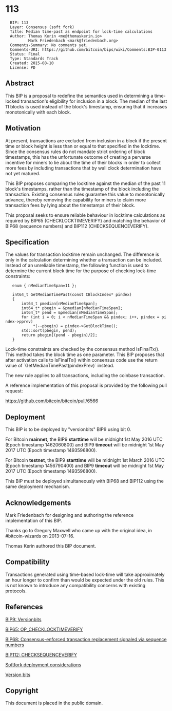 # 113

      BIP: 113
      Layer: Consensus (soft fork)
      Title: Median time-past as endpoint for lock-time calculations
      Author: Thomas Kerin <me@thomaskerin.io>
              Mark Friedenbach <mark@friedenbach.org>
      Comments-Summary: No comments yet.
      Comments-URI: https://github.com/bitcoin/bips/wiki/Comments:BIP-0113
      Status: Final
      Type: Standards Track
      Created: 2015-08-10
      License: PD

## Abstract

This BIP is a proposal to redefine the semantics used in determining a
time-locked transaction\'s eligibility for inclusion in a block. The
median of the last 11 blocks is used instead of the block\'s timestamp,
ensuring that it increases monotonically with each block.

## Motivation

At present, transactions are excluded from inclusion in a block if the
present time or block height is less than or equal to that specified in
the locktime. Since the consensus rules do not mandate strict ordering
of block timestamps, this has the unfortunate outcome of creating a
perverse incentive for miners to lie about the time of their blocks in
order to collect more fees by including transactions that by wall clock
determination have not yet matured.

This BIP proposes comparing the locktime against the median of the past
11 block\'s timestamps, rather than the timestamp of the block including
the transaction. Existing consensus rules guarantee this value to
monotonically advance, thereby removing the capability for miners to
claim more transaction fees by lying about the timestamps of their
block.

This proposal seeks to ensure reliable behaviour in locktime
calculations as required by BIP65 (CHECKLOCKTIMEVERIFY) and matching the
behavior of BIP68 (sequence numbers) and BIP112 (CHECKSEQUENCEVERIFY).

## Specification

The values for transaction locktime remain unchanged. The difference is
only in the calculation determining whether a transaction can be
included. Instead of an unreliable timestamp, the following function is
used to determine the current block time for the purpose of checking
lock-time constraints:

`   enum { nMedianTimeSpan=11 };`\
`   `\
`   int64_t GetMedianTimePast(const CBlockIndex* pindex)`\
`   {`\
`       int64_t pmedian[nMedianTimeSpan];`\
`       int64_t* pbegin = &pmedian[nMedianTimeSpan];`\
`       int64_t* pend = &pmedian[nMedianTimeSpan];`\
`       for (int i = 0; i < nMedianTimeSpan && pindex; i++, pindex = pindex->pprev)`\
`            *(--pbegin) = pindex->GetBlockTime();`\
`       std::sort(pbegin, pend);`\
`       return pbegin[(pend - pbegin)/2];`\
`   }`

Lock-time constraints are checked by the consensus method IsFinalTx().
This method takes the block time as one parameter. This BIP proposes
that after activation calls to IsFinalTx() within consensus code use the
return value of \`GetMedianTimePast(pindexPrev)\` instead.

The new rule applies to all transactions, including the coinbase
transaction.

A reference implementation of this proposal is provided by the following
pull request:

<https://github.com/bitcoin/bitcoin/pull/6566>

## Deployment

This BIP is to be deployed by \"versionbits\" BIP9 using bit 0.

For Bitcoin **mainnet**, the BIP9 **starttime** will be midnight 1st May
2016 UTC (Epoch timestamp 1462060800) and BIP9 **timeout** will be
midnight 1st May 2017 UTC (Epoch timestamp 1493596800).

For Bitcoin **testnet**, the BIP9 **starttime** will be midnight 1st
March 2016 UTC (Epoch timestamp 1456790400) and BIP9 **timeout** will be
midnight 1st May 2017 UTC (Epoch timestamp 1493596800).

This BIP must be deployed simultaneously with BIP68 and BIP112 using the
same deployment mechanism.

## Acknowledgements

Mark Friedenbach for designing and authoring the reference
implementation of this BIP.

Thanks go to Gregory Maxwell who came up with the original idea, in
\#bitcoin-wizards on 2013-07-16.

Thomas Kerin authored this BIP document.

## Compatibility

Transactions generated using time-based lock-time will take
approximately an hour longer to confirm than would be expected under the
old rules. This is not known to introduce any compatibility concerns
with existing protocols.

## References

[BIP9:
Versionbits](https://github.com/bitcoin/bips/blob/master/bip-0009.mediawiki)

[BIP65:
OP_CHECKLOCKTIMEVERIFY](https://github.com/bitcoin/bips/blob/master/bip-0065.mediawiki)

[BIP68: Consensus-enforced transaction replacement signaled via sequence
numbers](https://github.com/bitcoin/bips/blob/master/bip-0068.mediawiki)

[BIP112:
CHECKSEQUENCEVERIFY](https://github.com/bitcoin/bips/blob/master/bip-0112.mediawiki)

[Softfork deployment
considerations](http://lists.linuxfoundation.org/pipermail/bitcoin-dev/2015-August/010396.html)

[Version bits](https://gist.github.com/sipa/bf69659f43e763540550)

## Copyright

This document is placed in the public domain.
